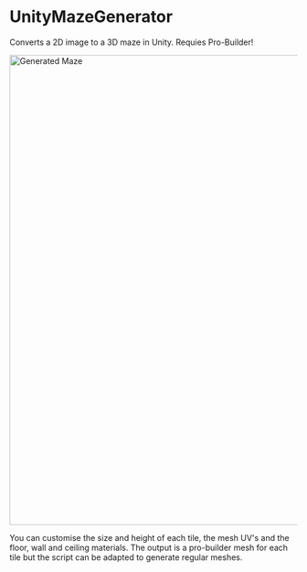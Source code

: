 # UnityMazeGenerator
Converts a 2D image to a 3D maze in Unity.
Requies Pro-Builder!

<img width="823" alt="Generated Maze" src="https://github.com/user-attachments/assets/3f3d5763-40b3-4abd-8e6b-5e19221bce83">

You can customise the size and height of each tile, the mesh UV's and the floor, wall and ceiling materials.
The output is a pro-builder mesh for each tile but the script can be adapted to generate regular meshes.
